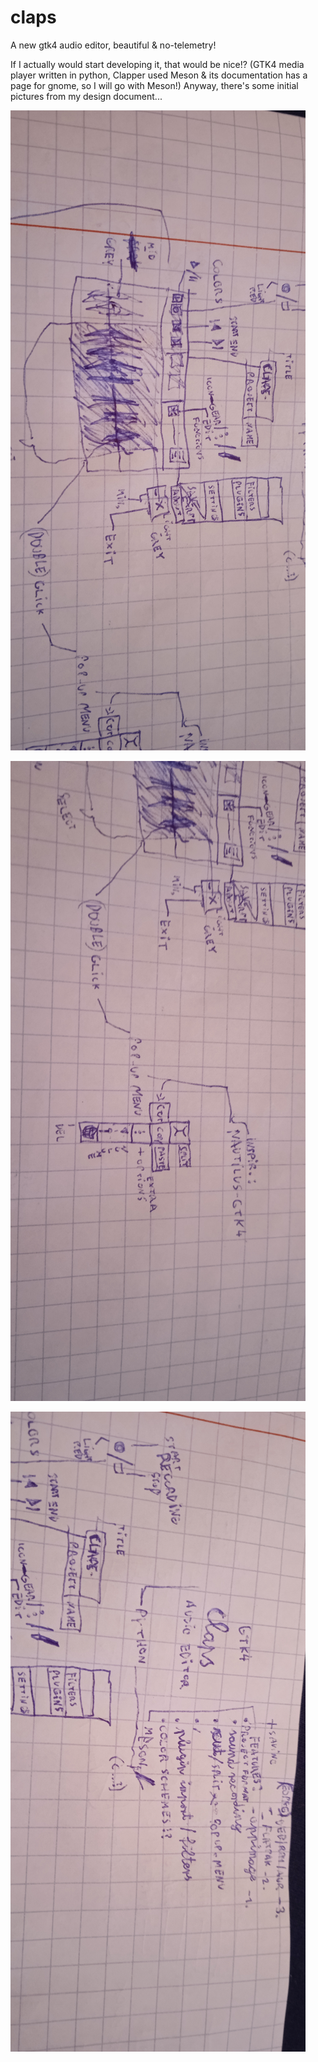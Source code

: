 # claps
A new gtk4 audio editor, beautiful &amp; no-telemetry!

If I actually would start developing it, that would be nice!?
(GTK4 media player written in python, Clapper used Meson & its documentation has a page for gnome, so I will go with Meson!)
Anyway, there's some initial pictures from my design document...

![pix](https://raw.githubusercontent.com/theoteno/claps/main/IMG_20220510_171511.jpg)

![pix](https://raw.githubusercontent.com/theoteno/claps/main/IMG_20220510_171516.jpg)

![pix](https://raw.githubusercontent.com/theoteno/claps/main/IMG_20220510_171521.jpg)
